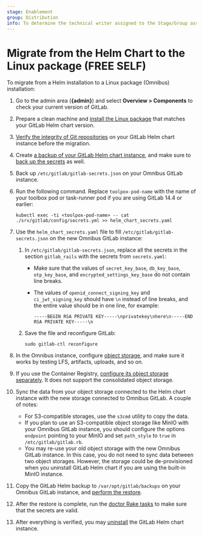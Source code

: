 ```yaml
---
stage: Enablement
group: Distribution
info: To determine the technical writer assigned to the Stage/Group associated with this page, see https://about.gitlab.com/handbook/engineering/ux/technical-writing/#designated-technical-writers
---
```


# Migrate from the Helm Chart to the Linux package **(FREE SELF)**

To migrate from a Helm installation to a Linux package (Omnibus) installation:

1. Go to the admin area (**{admin}**) and select **Overview > Components** to
   check your current version of GitLab.
1. Prepare a clean machine and
   [install the Linux package](https://docs.gitlab.com/omnibus/manual_install.html)
   that matches your GitLab Helm chart version.
1. [Verify the integrity of Git repositories](https://docs.gitlab.com/ee/administration/raketasks/check.html)
   on your GitLab Helm chart instance before the migration.
1. Create [a backup of your GitLab Helm chart instance](../../backup-restore/backup.md),
   and make sure to [back up the secrets](../../backup-restore/backup.md#backup-the-secrets)
   as well.
1. Back up `/etc/gitlab/gitlab-secrets.json` on your Omnibus GitLab instance.
1. Run the following command. Replace `toolpox-pod-name` with the name of your toolbox pod or task-runner pod if you are using GitLab 14.4 or earlier:

   ```shell
   kubectl exec -ti <toolpox-pod-name> -- cat ./srv/gitlab/config/secrets.yml >> helm_chart_secrets.yaml
   ```
   
1. Use the `helm_chart_secrets.yaml` file to fill `/etc/gitlab/gitlab-secrets.json` on the new Omnibus GitLab instance:
    1. In `/etc/gitlab/gitlab-secrets.json`, replace all the secrets in the
       section `gitlab_rails` with the secrets from `secrets.yaml`:
       - Make sure that the values of `secret_key_base`, `db_key_base`, `otp_key_base`, and
         `encrypted_settings_key_base` do not contain line breaks.
       - The values of `openid_connect_signing_key` and `ci_jwt_signing_key` should have `\n`
         instead of line breaks, and the entire value should be in one line, for example:

            ```plaintext
            -----BEGIN RSA PRIVATE KEY-----\nprivatekey\nhere\n-----END RSA PRIVATE KEY-----\n
            ```

    1. Save the file and reconfigure GitLab:

       ```shell
       sudo gitlab-ctl reconfigure
       ```

1. In the Omnibus instance, configure [object storage](https://docs.gitlab.com/ee/administration/object_storage.html),
   and make sure it works by testing LFS, artifacts, uploads, and so on.
1. If you use the Container Registry, [configure its object storage separately](https://docs.gitlab.com/ee/administration/packages/container_registry.html#use-object-storage). It does not support
   the consolidated object storage.
1. Sync the data from your object storage connected to the Helm chart instance with the new storage
   connected to Omnibus GitLab. A couple of notes:

   - For S3-compatible storages, use the `s3cmd` utility to copy the data.
   - If you plan to use an S3-compatible object storage like MinIO with your
     Omnibus GitLab instance, you should configure the options `endpoint`
     pointing to your MinIO and set `path_style` to `true` in
     `/etc/gitlab/gitlab.rb`.
   - You may re-use your old object storage with the new Omnibus GitLab instance. In this case, you
     do not need to sync data between two object storages. However, the storage could be de-provisioned when
     you uninstall GitLab Helm chart if you are using the built-in MinIO instance.

1. Copy the GitLab Helm backup to `/var/opt/gitlab/backups` on your Omnibus GitLab instance, and
   [perform the restore](https://docs.gitlab.com/ee/raketasks/backup_restore.html#restore-for-omnibus-gitlab-installations).
1. After the restore is complete, run the [doctor Rake tasks](https://docs.gitlab.com/ee/administration/raketasks/doctor.html)
   to make sure that the secrets are valid.
1. After everything is verified, you may [uninstall](../../index.md#uninstall)
   the GitLab Helm chart instance.
